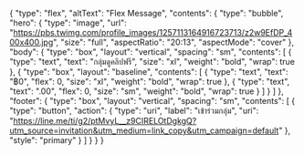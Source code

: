 {
  "type": "flex",
  "altText": "Flex Message",
  "contents": {
    "type": "bubble",
    "hero": {
      "type": "image",
      "url": "https://pbs.twimg.com/profile_images/1257113164916723713/z2w9EfDP_400x400.jpg",
      "size": "full",
      "aspectRatio": "20:13",
      "aspectMode": "cover"
    },
    "body": {
      "type": "box",
      "layout": "vertical",
      "spacing": "sm",
      "contents": [
        {
          "type": "text",
          "text": "กลุ่มดูคลิปฟรี",
          "size": "xl",
          "weight": "bold",
          "wrap": true
        },
        {
          "type": "box",
          "layout": "baseline",
          "contents": [
            {
              "type": "text",
              "text": "฿0",
              "flex": 0,
              "size": "xl",
              "weight": "bold",
              "wrap": true
            },
            {
              "type": "text",
              "text": ".00",
              "flex": 0,
              "size": "sm",
              "weight": "bold",
              "wrap": true
            }
          ]
        }
      ]
    },
    "footer": {
      "type": "box",
      "layout": "vertical",
      "spacing": "sm",
      "contents": [
        {
          "type": "button",
          "action": {
            "type": "uri",
            "label": "เข้าร่วมกลุ่ม",
            "uri": "https://line.me/ti/g2/ptMvyL__z9CIRELOtDgkgQ?utm_source=invitation&utm_medium=link_copy&utm_campaign=default"
          },
          "style": "primary"
        }
      ]
    }
  }
}
